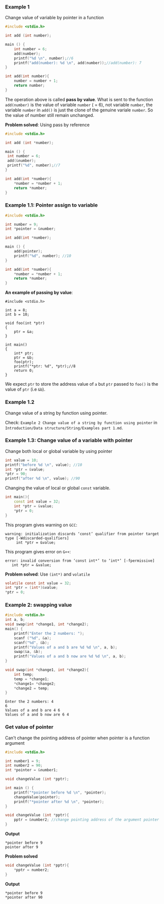 ### Example 1

Change value of variable by pointer in a function

```c
#include <stdio.h>

int add (int number);

main () {
	int number = 6;
	add(number);
	printf("%d \n", number);//6
	printf("add(number): %d \n", add(number));//add(number): 7 
}

int add(int number){
	number = number + 1;
	return number;
}
```

The operation above is called **pass by value**. What is sent to the function ``add(number)`` is the value of variable ``number`` ( = 6), not variable ``number``, the variable ``number`` in ``add()`` is just the clone of the genuine variale ``number``. So the value of number still remain unchanged.

**Problem solved**: Using pass by reference

```c
#include <stdio.h>

int add (int *number);

main () {
 int number = 6;
 add(&number);
 printf("%d", number);//7
}

int add(int *number){
	*number = *number + 1;
	return *number;
}
```

### Example 1.1: Pointer assign to variable

```c
#include <stdio.h>

int number = 9;
int *pointer = &number;

int add(int *number);

main () {
    add(pointer);
    printf("%d", number); //10
}

int add(int *number){
	*number = *number + 1;
	return *number;
}
```

**An example of passing by value**:

```
#include <stdio.h>

int a = 8;
int b = 10;

void foo(int *ptr)
{
	ptr = &a;
}

int main()
{
	int* ptr;
	ptr = &b;
	foo(ptr);
	printf("*ptr: %d", *ptr);//8
	return 0;
}
```
We expect ``ptr`` to store the address value of ``a`` but ``ptr`` passed to ``foo()`` is the value of ``ptr`` (i.e ``&b``).

### Example 1.2

Change value of a string by function using pointer.

Check: ``Example 2 Change value of a string by function using pointer`` in ``Introduction/Data structure/String/Examples part 1.md``.

### Example 1.3: Change value of a variable with pointer

Change both local or global variable by using pointer
```cpp
int value = 10;
printf("before %d \n", value); //10
int *ptr = &value;
*ptr = 90;
printf("after %d \n", value); //90
```

Changing the value of local or global ``const`` variable.

```cpp
int main(){
	const int value = 32;
	int *ptr = &value;
	*ptr = 0;
}
```
This program gives warning on ``GCC``:

```
warning: initialization discards ‘const’ qualifier from pointer target type [-Wdiscarded-qualifiers]
     int *ptr = &value;
```
This program gives error on ``G++``:

```
error: invalid conversion from ‘const int*’ to ‘int*’ [-fpermissive]
   int *ptr = &value;
```
**Problem solved**: Use ``(int*)`` and ``volatile``

```c
volatile const int value = 32;
int *ptr = (int*)&value;
*ptr = 0;
```

### Example 2: swapping value

```c
#include <stdio.h>
int a, b;
void swap(int *change1, int *change2);
main() {
	printf("Enter the 2 numbers: ");
	scanf ("%d", &a);
	scanf("%d", &b);
	printf("Values of a and b are %d %d \n", a, b);
	swap(&a, &b);
	printf("Values of a and b now are %d %d \n", a, b);
}

void swap(int *change1, int *change2){
	int temp;
	temp = *change1;
	*change1= *change2;
	*change2 = temp;
}
```
```
Enter the 2 numbers: 4
6
Values of a and b are 4 6 
Values of a and b now are 6 4 
```

### Get value of pointer

Can't change the pointing address of pointer when pointer is a function argument

```c
#include <stdio.h>

int number1 = 9;
int number2 = 90;
int *pointer = &number1;

void changeValue (int *pptr);

int main () {
    printf("*pointer before %d \n", *pointer);
    changeValue(pointer);
    printf("*pointer after %d \n", *pointer);
}

void changeValue (int *pptr){
    pptr = &number2; //change pointing address of the argument pointer
}
```
**Output**
```
*pointer before 9
pointer after 9
```

**Problem solved**

```c
void changeValue (int *pptr){
    *pptr = number2;
}
```
**Output**
```
*pointer before 9
*pointer after 90
```
